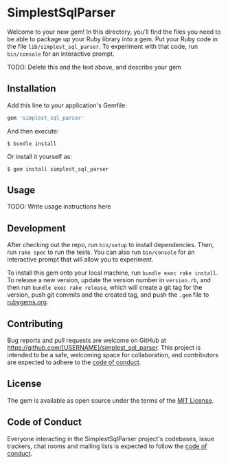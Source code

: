 # SimplestSqlParser

Welcome to your new gem! In this directory, you'll find the files you need to be able to package up your Ruby library into a gem. Put your Ruby code in the file `lib/simplest_sql_parser`. To experiment with that code, run `bin/console` for an interactive prompt.

TODO: Delete this and the text above, and describe your gem

## Installation

Add this line to your application's Gemfile:

```ruby
gem 'simplest_sql_parser'
```

And then execute:

    $ bundle install

Or install it yourself as:

    $ gem install simplest_sql_parser

## Usage

TODO: Write usage instructions here

## Development

After checking out the repo, run `bin/setup` to install dependencies. Then, run `rake spec` to run the tests. You can also run `bin/console` for an interactive prompt that will allow you to experiment.

To install this gem onto your local machine, run `bundle exec rake install`. To release a new version, update the version number in `version.rb`, and then run `bundle exec rake release`, which will create a git tag for the version, push git commits and the created tag, and push the `.gem` file to [rubygems.org](https://rubygems.org).

## Contributing

Bug reports and pull requests are welcome on GitHub at https://github.com/[USERNAME]/simplest_sql_parser. This project is intended to be a safe, welcoming space for collaboration, and contributors are expected to adhere to the [code of conduct](https://github.com/[USERNAME]/simplest_sql_parser/blob/master/CODE_OF_CONDUCT.md).

## License

The gem is available as open source under the terms of the [MIT License](https://opensource.org/licenses/MIT).

## Code of Conduct

Everyone interacting in the SimplestSqlParser project's codebases, issue trackers, chat rooms and mailing lists is expected to follow the [code of conduct](https://github.com/[USERNAME]/simplest_sql_parser/blob/master/CODE_OF_CONDUCT.md).

